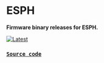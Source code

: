 # ESPH
**Firmware binary releases for ESPH.**

[![Latest](https://img.shields.io/github/v/tag/wwns/esph?style=for-the-badge&logo=appveyor&color=blue&label=last+release)](https://github.com/wwns/esph/releases)

### [`Source code`](https://github.com/wwns/esph-devices)
